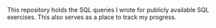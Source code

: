 This repository holds the SQL queries I wrote for publicly available SQL exercises. This also serves as a place to track my progress.

